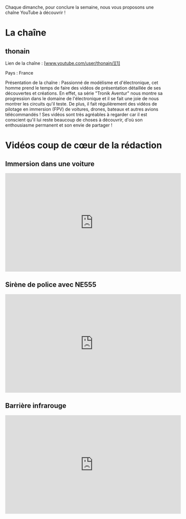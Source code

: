 Chaque dimanche, pour conclure la semaine, nous vous proposons une chaîne YouTube à découvrir ! 
# La chaîne

## thonain 

Lien de la chaîne : [www.youtube.com/user/thonain/][1] 

Pays : France 

Présentation de la chaîne : Passionné de modélisme et d'électronique, cet homme prend le temps de faire des vidéos de présentation détaillée de ses découvertes et créations.  En effet, sa série "Tronik Aventur" nous montre sa progression dans le domaine de l'électronique et il se fait une joie de nous montrer les circuits qu'il teste. De plus, il fait régulièrement des vidéos de pilotage en immersion (FPV) de voitures, drones, bateaux et autres avions télécommandés ! Ses vidéos sont très agréables à regarder car il est conscient qu'il lui reste beaucoup de choses à découvrir, d'où son enthousiasme permanent et son envie de partager ! 

# Vidéos coup de cœur de la rédaction

## Immersion dans une voiture 

<iframe width="560" height="315" src="https://www.youtube.com/embed/Itrh2NNaQVE" frameborder="0" allowfullscreen></iframe>

## Sirène de police avec NE555 

<iframe width="560" height="315" src="https://www.youtube.com/embed/OSGTVtaJUoc" frameborder="0" allowfullscreen></iframe>

## Barrière infrarouge 

<iframe width="560" height="315" src="https://www.youtube.com/embed/PF4QWZ_Hmx4" frameborder="0" allowfullscreen></iframe>

 [1]: https://www.youtube.com/user/thonain/

